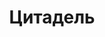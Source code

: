 --- 
title: "Цитадель" 
site: "www.cytadel.com.ua" 
town: "Керчь" 
tel: ["+38 06561 61426, +38 095 3193260, +38 050 6515527"] 
address: "Россия, АР Крым, г. Керчь улица Ленина, д. 24" 
mail: "office@cytadel.com.ua" 
--- 